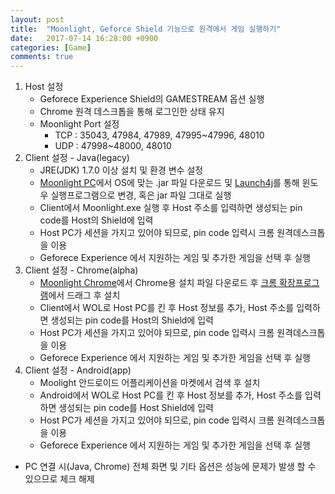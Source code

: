 ```yaml
---
layout: post
title:	"Moonlight, Geforce Shield 기능으로 원격에서 게임 실행하기"
date:	2017-07-14 16:28:00 +0900
categories: [Game]
comments: true
---
```


1. Host 설정
   * Geforece Experience Shield의 GAMESTREAM 옵션 실행
   * Chrome 원격 데스크톱을 통해 로그인한 상태 유지
   * Moonlight Port 설정
     * TCP : 35043, 47984, 47989, 47995~47996, 48010
     * UDP : 47998~48000, 48010
2. Client 설정 - Java(legacy)
   * JRE(JDK) 1.7.0 이상 설치 및 환경 변수 설정
   * [Moonlight PC](https://github.com/moonlight-stream/moonlight-pc/releases)에서 OS에 맞는 .jar 파일 다운로드 및 [Launch4j](http://launch4j.sourceforge.net/)를 통해 윈도우 실행프로그램으로 변경, 혹은 jar 파일 그대로 실행
   * Client에서 Moonlight.exe 실행 후 Host 주소를 입력하면 생성되는 pin code를 Host의 Shield에 입력
   * Host PC가 세션을 가지고 있어야 되므로, pin code 입력시 크롬 원격데스크톱을 이용
   * Geforece Experience 에서 지원하는 게임 및 추가한 게임을 선택 후 실행
3. Client 설정 - Chrome(alpha)
   * [Moonlight Chrome](https://github.com/moonlight-stream/moonlight-chrome/releases/tag/v0.7.3)에서 Chrome용 설치 파일 다운로드 후 [크롬 확장프로그램](chrome://extensions/)에서 드래그 후 설치
   * Client에서 WOL로 Host PC를 킨 후 Host 정보를 추가, Host 주소를 입력하면 생성되는 pin code를 Host의 Shield에 입력
   * Host PC가 세션을 가지고 있어야 되므로, pin code 입력시 크롬 원격데스크톱을 이용
   * Geforece Experience 에서 지원하는 게임 및 추가한 게임을 선택 후 실행
4. Client 설정 - Android(app)
   * Moolight 안드로이드 어플리케이션을 마켓에서 검색 후 설치
   * Android에서 WOL로 Host PC를 킨 후 Host 정보를 추가, Host 주소를 입력하면 생성되는 pin code를 Host Shield에 입력
   * Host PC가 세션을 가지고 있어야 되므로, pin code 입력시 크롬 원격데스크톱을 이용
   * Geforece Experience 에서 지원하는 게임 및 추가한 게임을 선택 후 실행

* PC 연결 시(Java, Chrome) 전체 화면 및 기타 옵션은 성능에 문제가 발생 할 수 있으므로 체크 해제